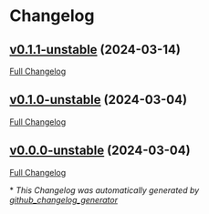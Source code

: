 # Changelog

## [v0.1.1-unstable](https://github.com/nasa-pds-engineering-node/essence/tree/v0.1.1-unstable) (2024-03-14)

[Full Changelog](https://github.com/nasa-pds-engineering-node/essence/compare/v0.1.0-unstable...v0.1.1-unstable)

## [v0.1.0-unstable](https://github.com/nasa-pds-engineering-node/essence/tree/v0.1.0-unstable) (2024-03-04)

[Full Changelog](https://github.com/nasa-pds-engineering-node/essence/compare/v0.0.0-unstable...v0.1.0-unstable)

## [v0.0.0-unstable](https://github.com/nasa-pds-engineering-node/essence/tree/v0.0.0-unstable) (2024-03-04)

[Full Changelog](https://github.com/nasa-pds-engineering-node/essence/compare/480739a58055af56222554fec7cb746eefc35cf6...v0.0.0-unstable)



\* *This Changelog was automatically generated by [github_changelog_generator](https://github.com/github-changelog-generator/github-changelog-generator)*
